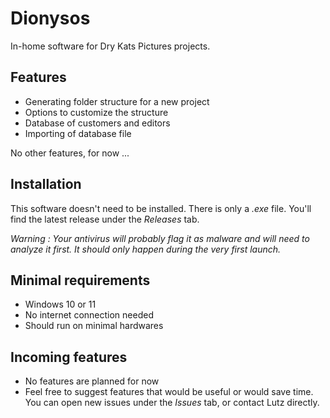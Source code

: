 # Dionysos

In-home software for Dry Kats Pictures projects.

## Features

- Generating folder structure for a new project
- Options to customize the structure
- Database of customers and editors
- Importing of database file

No other features, for now ...

## Installation

This software doesn't need to be installed. There is only a *.exe* file. You'll find the latest release under the *Releases* tab.

*Warning : Your antivirus will probably flag it as malware and will need to analyze it first. It should only happen during the very first launch.*

## Minimal requirements

- Windows 10 or 11
- No internet connection needed
- Should run on minimal hardwares

## Incoming features

- No features are planned for now
- Feel free to suggest features that would be useful or would save time. You can open new issues under the *Issues* tab, or contact Lutz directly.